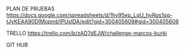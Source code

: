 PLAN DE PRUEBAS
https://docs.google.com/spreadsheets/d/1hy95ep_LqU_hyRps1qq-tJyKEAA90DIMopmb1PUsIDA/edit?gid=300405608#gid=300405608

TRELLO
https://trello.com/b/zAD7dEJW/challenge-marcos-burki

GIT HUB
